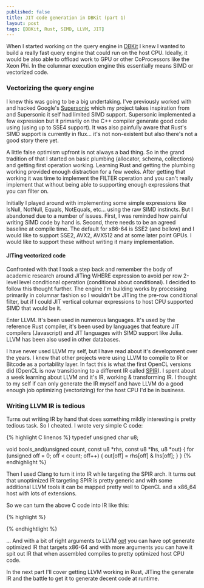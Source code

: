 ```yaml
---
published: false
title: JIT code generation in DBKit (part 1)
layout: post
tags: [DBKit, Rust, SIMD, LLVM, JIT]
---
```

When I started working on the query engine in [DBKit](https://github.com/mtanski/dbkit) I knew I wanted to build a really fast query engine that could run on the host CPU. Ideally, it would be also able to offload work to GPU or other CoProcessors like the Xeon Phi. In the columnar execution engine this essentially means SIMD or vectorized code.

### Vectorizing the query engine

I knew this was going to be a big undertaking. I've previously worked with and hacked Google's [Supersonic](https://github.com/google/supersonic) which my project takes inspiration from and Supersonic it self had limited SIMD support. Supersonic implemented a few expression but it primarily on the C++ compiler generate good code using (using up to SSE4 support). It was also painfully aware that Rust's SIMD support is currently in flux... it's not non-existent but also there's not a good story there yet. 

A little false optimism upfront is not always a bad thing. So in the grand tradition of that  I started on basic plumbing (allocator, schema, collections) and getting first operation working. Learning Rust and getting the plumbing working provided enough distraction for a few weeks. After getting that working it was time to implement the FILTER operation and you can't really implement that without being able to supporting enough expressions that you can filter on.

Initially I played around with implementing some simple expressions like IsNull, NotNull, Equals, NotEquals, etc... using the raw SIMD instincts. But I abandoned due to a number of issues. First, I was reminded how painful writing SIMD code by hand is. Second, there needs to be an agreed baseline at compile time. The default for x86-64 is SSE2 (and bellow) and I would like to support  SSE2, AVX2, AVX512 and at some later point GPUs. I would like to support these without writing it many implementation.

#### JITing vectorized code

Confronted with that I took a step back and remember the body of academic research around JITing WHERE expression to avoid per row 2-level level conditional operation  (conditional about conditional). I decided to follow this thought further. The engine I'm building works by processing primarily in columnar fashion so I wouldn't be JITing the pre-row conditional filter, but if I could JIT vertical columar expressions to host CPU supported SIMD that would be it.

Enter LLVM. It's been used in numerous languages. It's used by the reference Rust compiler, it's been used by languages that feature JIT compilers (Javascript) and JIT languages with SIMD support like Julia. LLVM has been also used in other databases.

I have never used LLVM my self, but I have read about it's development over the years. I knew that other projects were using LLVM to compile to IR or Bitcode as a portability layer. In fact this is what the first OpenCL versions did (OpenCL is now transitioning to a different IR called [SPIR](https://www.khronos.org/news/press/khronos-releases-opencl-2.1-and-spir-v-1.0-specifications-for-heterogeneous)). I spent about a week learning about LLVM and it's IR, working & transforming IR. I thought to my self if can only generate the IR myself and have LLVM do a good enough job optimizing (vectorizing) for the host CPU I'd be in business.

### Writing LLVM IR is tedious

Turns out writing IR by hand that does something mildly interesting is pretty tedious task. So I cheated. I wrote very simple C code:

{% highlight C linenos %}
typedef unsigned char u8;

void bools_and(unsigned count, const u8 *rhs, const u8 *lhs, u8 *out) {
  for (unsigned off = 0; off < count; off++) {
    out[off] = rhs[off] & lhs[off];
  }
}
{% endhighlight %}

Then I used Clang to turn it into IR while targeting the SPIR arch. It turns out that unoptimized IR targeting SPIR is pretty generic and with some additional LLVM tools it can be mapped pretty well to OpenCL and a x86_64 host with lots of extensions.

So we can turn the above C code into IR like this:

{% highlight %}

{% endhightlight %} 

... And with a bit of right arguments to LLVM [opt](http://llvm.org/docs/CommandGuide/opt.html) you can have opt generate optimized IR that targets x86-64 and with more arguments you can have it spit out IR that when assembled compiles to pretty optimized host CPU code.

In the next part I'll cover getting LLVM working in Rust, JITing the generate IR and the battle to get it to generate decent code at runtime.

